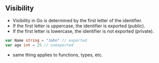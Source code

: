 ## Visibility

- Visibility in Go is determined by the first letter of the identifier.
- If the first letter is uppercase, the identifier is exported (public).
- If the first letter is lowercase, the identifier is not exported (private).

```go
var Name string = "John" // exported
var age int = 25 // unexported

```

- same thing applies to functions, types, etc.
